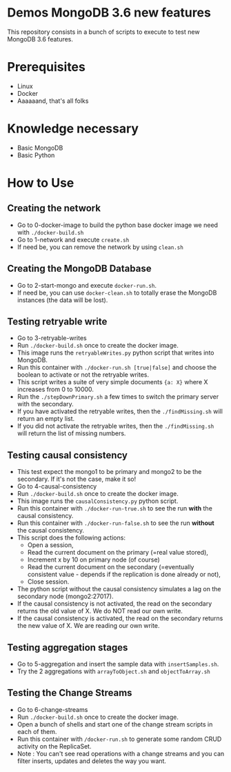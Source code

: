 # Demos MongoDB 3.6 new features

This repository consists in a bunch of scripts to execute to test new MongoDB 3.6 features.

# Prerequisites

 * Linux
 * Docker
 * Aaaaaand, that's all folks

# Knowledge necessary

 * Basic MongoDB
 * Basic Python

# How to Use

## Creating the network
 * Go to 0-docker-image to build the python base docker image we need with `./docker-build.sh`
 * Go to 1-network and execute `create.sh`
 * If need be, you can remove the network by using `clean.sh`

## Creating the MongoDB Database

 * Go to 2-start-mongo and execute `docker-run.sh`.
 * If need be, you can use `docker-clean.sh` to totally erase the MongoDB instances (the data will be lost).

## Testing retryable write

 * Go to 3-retryable-writes 
 * Run `./docker-build.sh` once to create the docker image.
 * This image runs the `retryableWrites.py` python script that writes into MongoDB.
 * Run this container with `./docker-run.sh [true|false]` and choose the boolean to activate or not the retryable writes.
 * This script writes a suite of very simple documents `{a: X}` where X increases from 0 to 10000.
 * Run the `./stepDownPrimary.sh` a few times to switch the primary server with the secondary.
 * If you have activated the retryable writes, then the `./findMissing.sh` will return an empty list.
 * If you did not activate the retryable writes, then the `./findMissing.sh` will return the list of missing numbers. 

## Testing causal consistency
 
 * This test expect the mongo1 to be primary and mongo2 to be the secondary. If it's not the case, make it so!
 * Go to 4-causal-consistency
 * Run `./docker-build.sh` once to create the docker image.
 * This image runs the `causalConsistency.py` python script.
 * Run this container with `./docker-run-true.sh` to see the run **with** the causal consistency. 
 * Run this container with `./docker-run-false.sh` to see the run **without** the causal consistency.
 * This script does the following actions:
   * Open a session,
   * Read the current document on the primary (=real value stored),
   * Increment x by 10 on primary node (of course)
   * Read the current document on the secondary (=eventually consistent value - depends if the replication is done already or not),
   * Close session.
 * The python script without the causal consistency simulates a lag on the secondary node (mongo2:27017).
 * If the causal consistency is not activated, the read on the secondary returns the old value of X. We do NOT read our own write.
 * If the causal consistency is activated, the read on the secondary returns the new value of X. We are reading our own write.

## Testing  aggregation stages

 * Go to 5-aggregation and insert the sample data with `insertSamples.sh`.
 * Try the 2 aggregations with `arrayToObject.sh` and `objectToArray.sh`
 
## Testing the Change Streams

 * Go to 6-change-streams
 * Run `./docker-build.sh` once to create the docker image. 
 * Open a bunch of shells and start one of the change stream scripts in each of them.
 * Run this container with `/docker-run.sh` to generate some random CRUD activity on the ReplicaSet.
 * Note : You can't see read operations with a change streams and you can filter inserts, updates and deletes the way you want. 
 
